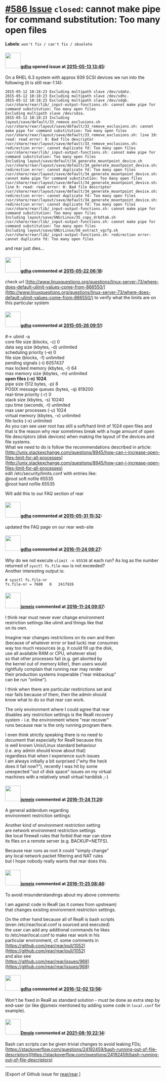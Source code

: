 [\#586 Issue](https://github.com/rear/rear/issues/586) `closed`: cannot make pipe for command substitution: Too many open files
===============================================================================================================================

**Labels**: `won't fix / can't fix / obsolete`

#### <img src="https://avatars.githubusercontent.com/u/888633?u=cdaeb31efcc0048d3619651aa18dd4b76e636b21&v=4" width="50">[gdha](https://github.com/gdha) opened issue at [2015-05-13 13:45](https://github.com/rear/rear/issues/586):

On a RHEL 6.3 system with approx 939 SCSI devices we run into the
following (it is still rear-1.14):

    2015-05-12 10:18:23 Excluding multipath slave /dev/sdahz.
    2015-05-12 10:18:23 Excluding multipath slave /dev/sdhc.
    2015-05-12 10:18:23 Excluding multipath slave /dev/sdqb.
    /usr/share/rear/lib/_input-output-functions.sh: cannot make pipe for command substitution: Too many open files
    Excluding multipath slave /dev/sdza.
    2015-05-12 10:18:23 Including layout/save/default/33_remove_exclusions.sh
    /usr/share/rear/layout/save/default/33_remove_exclusions.sh: cannot make pipe for command substitution: Too many open files
    /usr/share/rear/layout/save/default/33_remove_exclusions.sh: line 19: read: read error: 0: Bad file descriptor
    /usr/share/rear/layout/save/default/33_remove_exclusions.sh: redirection error: cannot duplicate fd: Too many open files
    /usr/share/rear/lib/_input-output-functions.sh: cannot make pipe for command substitution: Too many open files
    Including layout/save/default/34_generate_mountpoint_device.sh
    /usr/share/rear/layout/save/default/34_generate_mountpoint_device.sh: redirection error: cannot duplicate fd: Too many open files
    /usr/share/rear/layout/save/default/34_generate_mountpoint_device.sh: cannot make pipe for command substitution: Too many open files
    /usr/share/rear/layout/save/default/34_generate_mountpoint_device.sh: line 9: read: read error: 0: Bad file descriptor
    /usr/share/rear/layout/save/default/34_generate_mountpoint_device.sh: redirection error: cannot duplicate fd: Too many open files
    /usr/share/rear/layout/save/default/34_generate_mountpoint_device.sh: redirection error: cannot duplicate fd: Too many open files
    /usr/share/rear/lib/_input-output-functions.sh: cannot make pipe for command substitution: Too many open files
    Including layout/save/GNU/Linux/35_copy_drbdtab.sh
    /usr/share/rear/lib/_input-output-functions.sh: cannot make pipe for command substitution: Too many open files
    Including layout/save/GNU/Linux/50_extract_vgcfg.sh
    /usr/share/rear/lib/_input-output-functions.sh: redirection error: cannot duplicate fd: Too many open files

and rear just dies...

#### <img src="https://avatars.githubusercontent.com/u/888633?u=cdaeb31efcc0048d3619651aa18dd4b76e636b21&v=4" width="50">[gdha](https://github.com/gdha) commented at [2015-05-22 06:18](https://github.com/rear/rear/issues/586#issuecomment-104534461):

check url
[http://www.linuxquestions.org/questions/linux-server-73/where-does-default-ulimit-values-come-from-866550/](http://www.linuxquestions.org/questions/linux-server-73/where-does-default-ulimit-values-come-from-866550/)
to verify what the limits are on this particular system

#### <img src="https://avatars.githubusercontent.com/u/888633?u=cdaeb31efcc0048d3619651aa18dd4b76e636b21&v=4" width="50">[gdha](https://github.com/gdha) commented at [2015-05-26 09:51](https://github.com/rear/rear/issues/586#issuecomment-105471995):

\#-&gt; ulimit -a  
core file size (blocks, -c) 0  
data seg size (kbytes, -d) unlimited  
scheduling priority (-e) 0  
file size (blocks, -f) unlimited  
pending signals (-i) 6057437  
max locked memory (kbytes, -l) 64  
max memory size (kbytes, -m) unlimited  
**open files (-n) 1024**  
pipe size (512 bytes, -p) 8  
POSIX message queues (bytes, -q) 819200  
real-time priority (-r) 0  
stack size (kbytes, -s) 10240  
cpu time (seconds, -t) unlimited  
max user processes (-u) 1024  
virtual memory (kbytes, -v) unlimited  
file locks (-x) unlimited  
As you can see user root has still a soft/hard limit of 1024 open files
and that is the reason why rear sometimes break with a huge amount of
open file descriptors (disk devices) when making the layout of the
devices and file systems.  
What we need to do is follow the recommendations described in article:  
[http://unix.stackexchange.com/questions/8945/how-can-i-increase-open-files-limit-for-all-processes](http://unix.stackexchange.com/questions/8945/how-can-i-increase-open-files-limit-for-all-processes)  
edit /etc/security/limits.conf with entries like:  
@root soft nofile 65535  
@root hard nofile 65535

Will add this to our FAQ section of rear

#### <img src="https://avatars.githubusercontent.com/u/888633?u=cdaeb31efcc0048d3619651aa18dd4b76e636b21&v=4" width="50">[gdha](https://github.com/gdha) commented at [2015-05-31 15:32](https://github.com/rear/rear/issues/586#issuecomment-107206291):

updated the FAQ page on our rear web-site

#### <img src="https://avatars.githubusercontent.com/u/888633?u=cdaeb31efcc0048d3619651aa18dd4b76e636b21&v=4" width="50">[gdha](https://github.com/gdha) commented at [2016-11-24 08:27](https://github.com/rear/rear/issues/586#issuecomment-262717207):

Why do we not execute `ulimit -n 65536` at each run? As log as the
number returned of `sysctl fs.file-max` is not exceeded?  
Another interesting output is:

    # sysctl fs.file-nr
    fs.file-nr = 7680   0   2417926

#### <img src="https://avatars.githubusercontent.com/u/1788608?u=925fc54e2ce01551392622446ece427f51e2f0ce&v=4" width="50">[jsmeix](https://github.com/jsmeix) commented at [2016-11-24 09:07](https://github.com/rear/rear/issues/586#issuecomment-262724821):

I think rear must never ever change environment  
restriction settings like ulimit and things like that  
on its own.

Imagine rear changes restrictions on its own and then  
(because of whatever error or bad luck) rear consumes  
way too much resources (e.g. it could fill up the disk,  
use all available RAM or CPU, whatever else)  
so that other processes fail (e.g. get aborted by  
the kernel out of memory killer), then users would  
rightfully complain that running rear may render  
their production systems inoperable ("rear mkbackup"  
can be run "online").

I think when there are particular restirictions set and  
rear fails because of them, then the admin should  
know what to do so that rear can work.

The only environment where I could agree that rear  
disables any restriction settings is the ReaR recovery  
system - i.e. the environment where "rear recover"  
runs because rear is the only running program there.

I even think strictly speaking there is no need to  
document that especially for ReaR because this  
is well known Unix/Linux standard behaviour  
(i.e. any admin should know about that)  
regardless that when I experience such issues  
I am always initially a bit surprised ("why the heck  
does it fail now?"), recently I was hit by some  
unexpected "out of disk space" issues on my virtual  
machines with a relatively small virtual harddisk ;-)

#### <img src="https://avatars.githubusercontent.com/u/1788608?u=925fc54e2ce01551392622446ece427f51e2f0ce&v=4" width="50">[jsmeix](https://github.com/jsmeix) commented at [2016-11-24 11:26](https://github.com/rear/rear/issues/586#issuecomment-262754409):

A general addendum regarding  
environment restriction settings:

Another kind of environment restriction setting  
are network environment restriction settings  
like local firewall rules that forbid that rear can store  
its files on a remote server (e.g. BACKUP=NETFS).

Because rear runs as root it could "simply change"  
any local network packet filtering and NAT rules  
but I hope nobody really wants that rear does this.

#### <img src="https://avatars.githubusercontent.com/u/1788608?u=925fc54e2ce01551392622446ece427f51e2f0ce&v=4" width="50">[jsmeix](https://github.com/jsmeix) commented at [2016-11-25 08:46](https://github.com/rear/rear/issues/586#issuecomment-262907424):

To avoid misunderstandings about my above comments:

I am against code in ReaR (as it comes from upstream)  
that changes existing environment restriction settings.

On the other hand because all of ReaR is bash scripts  
(even /etc/rear/local.conf is sourced and executed)  
the user can add any additional commands he likes  
to /etc/rear/local.conf to make rear work in his  
particular environment, cf. some comments in  
[https://github.com/rear/rear/pull/1052](https://github.com/rear/rear/pull/1052)  
and also see  
[https://github.com/rear/rear/issues/968](https://github.com/rear/rear/issues/968)

#### <img src="https://avatars.githubusercontent.com/u/888633?u=cdaeb31efcc0048d3619651aa18dd4b76e636b21&v=4" width="50">[gdha](https://github.com/gdha) commented at [2016-12-02 13:56](https://github.com/rear/rear/issues/586#issuecomment-264459174):

Won't be fixed in ReaR as standard solution - must be done as extra step
by end-user (or like @jsmeix mentioned by adding some code in
`local.conf` for example).

#### <img src="https://avatars.githubusercontent.com/u/1793802?v=4" width="50">[Dmole](https://github.com/Dmole) commented at [2021-08-10 22:14](https://github.com/rear/rear/issues/586#issuecomment-896347577):

Bash can scripts can be given trivial changes to avoid leaking FDs;  
[https://stackoverflow.com/questions/24192459/bash-running-out-of-file-descriptors](https://stackoverflow.com/questions/24192459/bash-running-out-of-file-descriptors)

------------------------------------------------------------------------

\[Export of Github issue for
[rear/rear](https://github.com/rear/rear).\]
